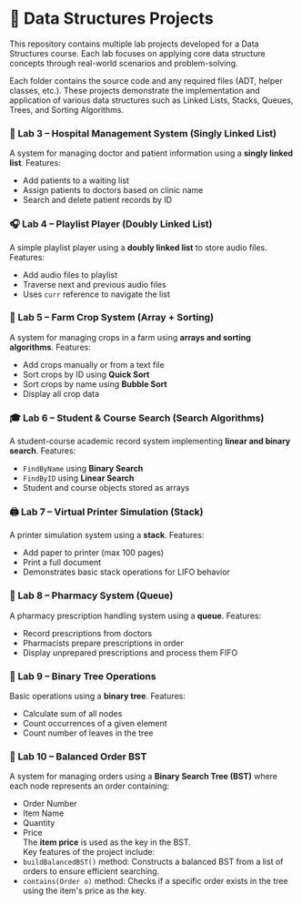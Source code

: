 # 📂 Data Structures Projects

This repository contains multiple lab projects developed for a Data Structures course. Each lab focuses on applying core data structure concepts through real-world scenarios and problem-solving.

Each folder contains the source code and any required files (ADT, helper classes, etc.). These projects demonstrate the implementation and application of various data structures such as Linked Lists, Stacks, Queues, Trees, and Sorting Algorithms.



### 🏥 Lab 3 – Hospital Management System (Singly Linked List)
A system for managing doctor and patient information using a **singly linked list**. Features:
- Add patients to a waiting list
- Assign patients to doctors based on clinic name
- Search and delete patient records by ID



### 🎧 Lab 4 – Playlist Player (Doubly Linked List)
A simple playlist player using a **doubly linked list** to store audio files. Features:
- Add audio files to playlist
- Traverse next and previous audio files
- Uses `curr` reference to navigate the list



### 🌾 Lab 5 – Farm Crop System (Array + Sorting)
A system for managing crops in a farm using **arrays and sorting algorithms**. Features:
- Add crops manually or from a text file
- Sort crops by ID using **Quick Sort**
- Sort crops by name using **Bubble Sort**
- Display all crop data
  


### 🎓 Lab 6 – Student & Course Search (Search Algorithms)
A student-course academic record system implementing **linear and binary search**. Features:
- `FindByName` using **Binary Search**
- `FindByID` using **Linear Search**
- Student and course objects stored as arrays



### 🖨️ Lab 7 – Virtual Printer Simulation (Stack)
A printer simulation system using a **stack**. Features:
- Add paper to printer (max 100 pages)
- Print a full document
- Demonstrates basic stack operations for LIFO behavior



### 💊 Lab 8 – Pharmacy System (Queue)
A pharmacy prescription handling system using a **queue**. Features:
- Record prescriptions from doctors
- Pharmacists prepare prescriptions in order
- Display unprepared prescriptions and process them FIFO



### 🌳 Lab 9 – Binary Tree Operations
Basic operations using a **binary tree**. Features:
- Calculate sum of all nodes
- Count occurrences of a given element
- Count number of leaves in the tree



### 🧾 Lab 10 – Balanced Order BST
A system for managing orders using a **Binary Search Tree (BST)** where each node represents an order containing:
- Order Number  
- Item Name  
- Quantity  
- Price  
The **item price** is used as the key in the BST.  
Key features of the project include:
- `buildBalancedBST()` method: Constructs a balanced BST from a list of orders to ensure efficient searching.
- `contains(Order o)` method: Checks if a specific order exists in the tree using the item's price as the key.



